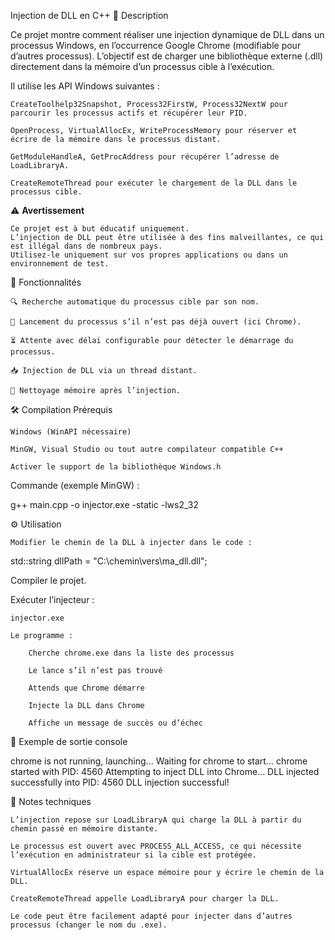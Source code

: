 Injection de DLL en C++
📜 Description

Ce projet montre comment réaliser une injection dynamique de DLL dans un processus Windows, en l’occurrence Google Chrome (modifiable pour d’autres processus).
L’objectif est de charger une bibliothèque externe (.dll) directement dans la mémoire d’un processus cible à l’exécution.

Il utilise les API Windows suivantes :

    CreateToolhelp32Snapshot, Process32FirstW, Process32NextW pour parcourir les processus actifs et récupérer leur PID.

    OpenProcess, VirtualAllocEx, WriteProcessMemory pour réserver et écrire de la mémoire dans le processus distant.

    GetModuleHandleA, GetProcAddress pour récupérer l’adresse de LoadLibraryA.

    CreateRemoteThread pour exécuter le chargement de la DLL dans le processus cible.

⚠️ **Avertissement**

    Ce projet est à but éducatif uniquement.
    L’injection de DLL peut être utilisée à des fins malveillantes, ce qui est illégal dans de nombreux pays.
    Utilisez-le uniquement sur vos propres applications ou dans un environnement de test.

📂 Fonctionnalités

    🔍 Recherche automatique du processus cible par son nom.

    🚀 Lancement du processus s’il n’est pas déjà ouvert (ici Chrome).

    ⏳ Attente avec délai configurable pour détecter le démarrage du processus.

    📥 Injection de DLL via un thread distant.

    🧹 Nettoyage mémoire après l’injection.

🛠️ Compilation
Prérequis

    Windows (WinAPI nécessaire)

    MinGW, Visual Studio ou tout autre compilateur compatible C++

    Activer le support de la bibliothèque Windows.h

Commande (exemple MinGW) :

g++ main.cpp -o injector.exe -static -lws2_32

⚙️ Utilisation

    Modifier le chemin de la DLL à injecter dans le code :

std::string dllPath = "C:\\chemin\\vers\\ma_dll.dll";

Compiler le projet.

Exécuter l’injecteur :

    injector.exe

    Le programme :

        Cherche chrome.exe dans la liste des processus

        Le lance s’il n’est pas trouvé

        Attends que Chrome démarre

        Injecte la DLL dans Chrome

        Affiche un message de succès ou d’échec

📜 Exemple de sortie console

chrome is not running, launching...
Waiting for chrome to start...
chrome started with PID: 4560
Attempting to inject DLL into Chrome...
DLL injected successfully into PID: 4560
DLL injection successful!

📌 Notes techniques

    L’injection repose sur LoadLibraryA qui charge la DLL à partir du chemin passé en mémoire distante.

    Le processus est ouvert avec PROCESS_ALL_ACCESS, ce qui nécessite l’exécution en administrateur si la cible est protégée.

    VirtualAllocEx réserve un espace mémoire pour y écrire le chemin de la DLL.

    CreateRemoteThread appelle LoadLibraryA pour charger la DLL.

    Le code peut être facilement adapté pour injecter dans d’autres processus (changer le nom du .exe).
